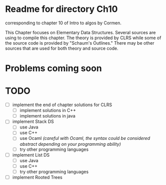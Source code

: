 # Readme for directory Ch10
corresponding to chapter 10 of Intro to algos by Cormen.

This Chapter focuses on Elementary Data Structures.
Several sources are using to compile this chapter. The theory is provided by CLRS while some of the source code is provided by "Schaum's Outlines." There may
be other sources that are used for both theory and source code.

# Problems coming soon

# TODO

- [ ] implement the end of chapter solutions for CLRS
   - [ ] implement solutions in C++
   - [ ] implement solutions in java

- [ ] implement Stack DS
   - [ ] use Java
   - [ ] use C++
   - [ ] use Ocaml *(careful with Ocaml, the syntax could be considered abstract depending on your programming ability)*
   - [ ] try other programming languages

- [ ] implement List DS
   - [ ] use Java
   - [ ] use C++
   - [ ] try other programming languages

- [ ] implement Rooted Trees
